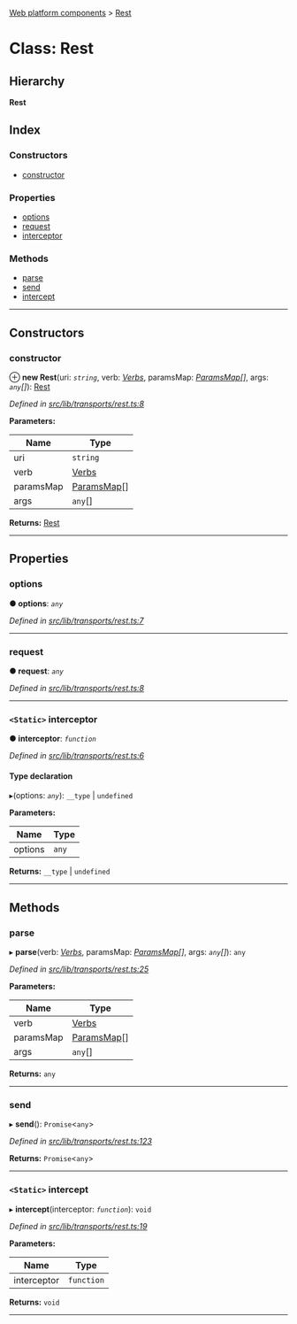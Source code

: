 [Web platform components](../README.md) > [Rest](../classes/rest.md)

# Class: Rest

## Hierarchy

**Rest**

## Index

### Constructors

* [constructor](rest.md#constructor)

### Properties

* [options](rest.md#options)
* [request](rest.md#request)
* [interceptor](rest.md#interceptor)

### Methods

* [parse](rest.md#parse)
* [send](rest.md#send)
* [intercept](rest.md#intercept)

---

## Constructors

<a id="constructor"></a>

###  constructor

⊕ **new Rest**(uri: *`string`*, verb: *[Verbs](../enums/verbs.md)*, paramsMap: *[ParamsMap](paramsmap.md)[]*, args: *`any`[]*): [Rest](rest.md)

*Defined in [src/lib/transports/rest.ts:8](https://github.com/nodulusteam/methodus.dev/blob/3099105/modules/platform/platform-web/src/lib/transports/rest.ts#L8)*

**Parameters:**

| Name | Type |
| ------ | ------ |
| uri | `string` |
| verb | [Verbs](../enums/verbs.md) |
| paramsMap | [ParamsMap](paramsmap.md)[] |
| args | `any`[] |

**Returns:** [Rest](rest.md)

___

## Properties

<a id="options"></a>

###  options

**● options**: *`any`*

*Defined in [src/lib/transports/rest.ts:7](https://github.com/nodulusteam/methodus.dev/blob/3099105/modules/platform/platform-web/src/lib/transports/rest.ts#L7)*

___
<a id="request"></a>

###  request

**● request**: *`any`*

*Defined in [src/lib/transports/rest.ts:8](https://github.com/nodulusteam/methodus.dev/blob/3099105/modules/platform/platform-web/src/lib/transports/rest.ts#L8)*

___
<a id="interceptor"></a>

### `<Static>` interceptor

**● interceptor**: *`function`*

*Defined in [src/lib/transports/rest.ts:6](https://github.com/nodulusteam/methodus.dev/blob/3099105/modules/platform/platform-web/src/lib/transports/rest.ts#L6)*

#### Type declaration
▸(options: *`any`*): `__type` \| `undefined`

**Parameters:**

| Name | Type |
| ------ | ------ |
| options | `any` |

**Returns:** `__type` \| `undefined`

___

## Methods

<a id="parse"></a>

###  parse

▸ **parse**(verb: *[Verbs](../enums/verbs.md)*, paramsMap: *[ParamsMap](paramsmap.md)[]*, args: *`any`[]*): `any`

*Defined in [src/lib/transports/rest.ts:25](https://github.com/nodulusteam/methodus.dev/blob/3099105/modules/platform/platform-web/src/lib/transports/rest.ts#L25)*

**Parameters:**

| Name | Type |
| ------ | ------ |
| verb | [Verbs](../enums/verbs.md) |
| paramsMap | [ParamsMap](paramsmap.md)[] |
| args | `any`[] |

**Returns:** `any`

___
<a id="send"></a>

###  send

▸ **send**(): `Promise`<`any`>

*Defined in [src/lib/transports/rest.ts:123](https://github.com/nodulusteam/methodus.dev/blob/3099105/modules/platform/platform-web/src/lib/transports/rest.ts#L123)*

**Returns:** `Promise`<`any`>

___
<a id="intercept"></a>

### `<Static>` intercept

▸ **intercept**(interceptor: *`function`*): `void`

*Defined in [src/lib/transports/rest.ts:19](https://github.com/nodulusteam/methodus.dev/blob/3099105/modules/platform/platform-web/src/lib/transports/rest.ts#L19)*

**Parameters:**

| Name | Type |
| ------ | ------ |
| interceptor | `function` |

**Returns:** `void`

___

